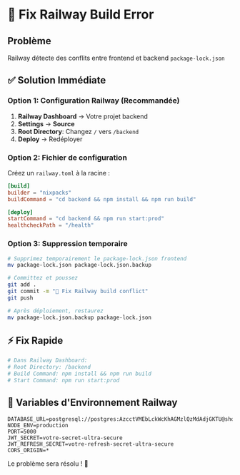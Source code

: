 # 🚨 Fix Railway Build Error

## Problème
Railway détecte des conflits entre frontend et backend `package-lock.json`

## ✅ Solution Immédiate

### Option 1: Configuration Railway (Recommandée)
1. **Railway Dashboard** → Votre projet backend
2. **Settings** → **Source**
3. **Root Directory**: Changez `/` vers `/backend`
4. **Deploy** → Redéployer

### Option 2: Fichier de configuration
Créez un `railway.toml` à la racine :

```toml
[build]
builder = "nixpacks"
buildCommand = "cd backend && npm install && npm run build"

[deploy]
startCommand = "cd backend && npm run start:prod"
healthcheckPath = "/health"
```

### Option 3: Suppression temporaire
```bash
# Supprimez temporairement le package-lock.json frontend
mv package-lock.json package-lock.json.backup

# Committez et poussez
git add .
git commit -m "🔧 Fix Railway build conflict"
git push

# Après déploiement, restaurez
mv package-lock.json.backup package-lock.json
```

## ⚡ Fix Rapide
```bash
# Dans Railway Dashboard:
# Root Directory: /backend
# Build Command: npm install && npm run build  
# Start Command: npm run start:prod
```

## 🎯 Variables d'Environnement Railway
```env
DATABASE_URL=postgresql://postgres:AzcctVMEbLckWcKhAGMzlQzMdAdjGKTU@shortline.proxy.rlwy.net:18727/railway
NODE_ENV=production
PORT=5000
JWT_SECRET=votre-secret-ultra-secure
JWT_REFRESH_SECRET=votre-refresh-secret-ultra-secure
CORS_ORIGIN=*
```

Le problème sera résolu ! 🚀
